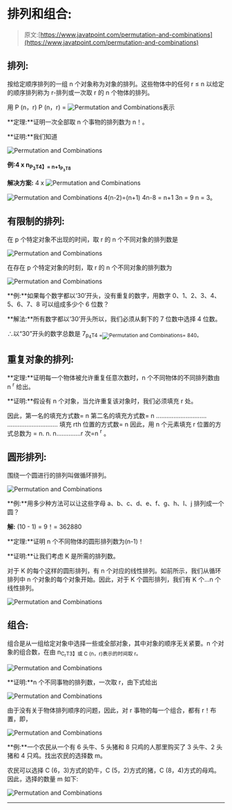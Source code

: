 # 排列和组合:

> 原文:[https://www.javatpoint.com/permutation-and-combinations](https://www.javatpoint.com/permutation-and-combinations)

## 排列:

按给定顺序排列的一组 n 个对象称为对象的排列。这些物体中的任何 r ≤ n 以给定的顺序排列称为 r-排列或一次取 r 的 n 个物体的排列。

用 P (n，r)
P (n，r) = ![Permutation and Combinations](../Images/8aa5de92aa24f8763033f4515fffde65.png)表示

**定理:**证明一次全部取 n 个事物的排列数为 n！。

**证明:**我们知道

![Permutation and Combinations](../Images/30ab8962993e9a3d023c509658a2f863.png)

**例:4 x n<sub>P<sub>3</sub>T4】= n+1<sub>P<sub>3</sub>T8</sub></sub>**

**解决方案:** 4 x ![Permutation and Combinations](../Images/ace56d9041a667ebb64fad8938b54e21.png)

![Permutation and Combinations](../Images/83546094217a97919a1244c0970b8b97.png)
4(n-2)=(n+1)
4n-8 = n+1
3n = 9
n = 3。

## 有限制的排列:

在 p 个特定对象不出现的时间，取 r 的 n 个不同对象的排列数是

![Permutation and Combinations](../Images/11bd5aaad2c54e59b819ab66c93d15e1.png)

在存在 p 个特定对象的时刻，取 r 的 n 个不同对象的排列数为

![Permutation and Combinations](../Images/52488fac486f8d6a10a9786b9d925798.png)

**例:**如果每个数字都以‘30’开头，没有重复的数字，用数字 0、1、2、3、4、5、6、7、8 可以组成多少个 6 位数？

**解法:**所有数字都以‘30’开头所以，我们必须从剩下的 7 位数中选择 4 位数。

∴以“30”开头的数字总数是
7<sub>p<sub>4</sub>T4 =![Permutation and Combinations](../Images/97412b8e1faa482f838d36fea5e2dfba.png)= 840。</sub>

## 重复对象的排列:

**定理:**证明每一个物体被允许重复任意次数时，n 个不同物体的不同排列数由 n <sup>r</sup> 给出。

**证明:**假设有 n 个对象，当允许重复该对象时，我们必须填充 r 处。

因此，第一名的填充方式数= n
第二名的填充方式数= n
.............................
.............................
填充 rth 位置的方式数= n
因此，用 n 个元素填充 r 位置的方式总数为
= n. n. n..............r 次=n <sup>r</sup> 。

## 圆形排列:

围绕一个圆进行的排列叫做循环排列。

![Permutation and Combinations](../Images/1419e77674aa27c0227a8c03cd0c17ae.png)

**例:**用多少种方法可以让这些字母 a、b、c、d、e、f、g、h、I、j 排列成一个圆？

**解:** (10 - 1) = 9！= 362880

**定理:**证明 n 个不同物体的圆形排列数为(n-1)！

**证明:**让我们考虑 K 是所需的排列数。

对于 K 的每个这样的圆形排列，有 n 个对应的线性排列。如前所示，我们从循环排列中 n 个对象的每个对象开始。因此，对于 K 个圆形排列，我们有 K 个...n 个线性排列。

![Permutation and Combinations](../Images/a08a92ce1185915c93caeb565e11bf72.png)

## 组合:

组合是从一组给定对象中选择一些或全部对象，其中对象的顺序无关紧要。n 个对象的组合数，在由 n<sub>C<sub>r</sub>T3】或 C (n，r)表示的时间取 r。</sub>

![Permutation and Combinations](../Images/670187895bcc62a78397ea97e760f437.png)

**证明:**n 个不同事物的排列数，一次取 r，由下式给出

![Permutation and Combinations](../Images/cd10cfb5180f29aadbc5eb090a094003.png)

由于没有关于物体排列顺序的问题，因此，对 r 事物的每一个组合，都有 r！布置，即，

![Permutation and Combinations](../Images/e8b735bb86831fb7457f427b4186aa56.png)

**例:**一个农民从一个有 6 头牛、5 头猪和 8 只鸡的人那里购买了 3 头牛、2 头猪和 4 只鸡。找出农民的选择数 m。

农民可以选择 C (6，3)方式的奶牛，C (5，2)方式的猪，C (8，4)方式的母鸡。因此，选择的数量 m 如下:

![Permutation and Combinations](../Images/48ab16904ef459b316044cb6f59e0235.png)

* * *